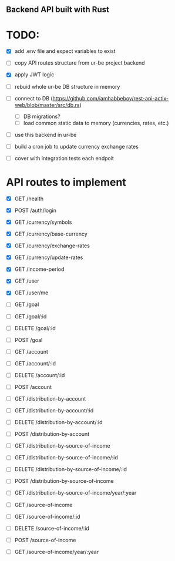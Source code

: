 ## Backend API built with Rust

# TODO: 
- [X] add .env file and expect variables to exist
- [ ] copy API routes structure from ur-be project backend
- [X] apply JWT logic
- [ ] rebuid whole ur-be DB structure in memory
- [ ] connect to DB (https://github.com/iamhabbeboy/rest-api-actix-web/blob/master/src/db.rs)
    - [ ] DB migrations?
    - [ ] load common static data to memory (currencies, rates, etc.)
- [ ] use this backend in ur-be 
- [ ] build a cron job to update currency exchange rates
- [ ] cover with integration tests each endpoit


# API routes to implement
- [X] GET /health
- [X] POST /auth/login

- [X] GET /currency/symbols 
- [X] GET /currency/base-currency
- [X] GET /currency/exchange-rates
- [X] GET /currency/update-rates

- [X] GET /income-period

- [X] GET /user
- [X] GET /user/me

- [ ] GET /goal 
- [ ] GET /goal/:id
- [ ] DELETE /goal/:id
- [ ] POST /goal

- [ ] GET /account 
- [ ] GET /account/:id
- [ ] DELETE /account/:id
- [ ] POST /account

- [ ] GET /distribution-by-account 
- [ ] GET /distribution-by-account/:id
- [ ] DELETE /distribution-by-account/:id
- [ ] POST /distribution-by-account

- [ ] GET /distribution-by-source-of-income 
- [ ] GET /distribution-by-source-of-income/:id
- [ ] DELETE /distribution-by-source-of-income/:id
- [ ] POST /distribution-by-source-of-income
- [ ] GET /distribution-by-source-of-income/year/:year

- [ ] GET /source-of-income 
- [ ] GET /source-of-income/:id
- [ ] DELETE /source-of-income/:id
- [ ] POST /source-of-income
- [ ] GET /source-of-income/year/:year
